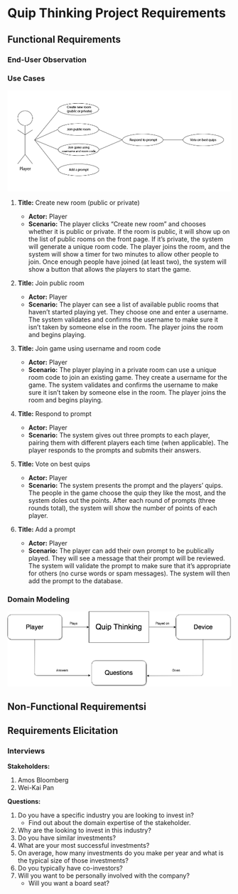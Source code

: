 # Quip Thinking Project Requirements

## Functional Requirements

### End-User Observation

### Use Cases
![Use Case Diagram](use-case-diagram.png)
1. **Title:** Create new room (public or private)
    - **Actor:** Player
    - **Scenario:** The player clicks “Create new room” and chooses whether it is public or private. If the room is public, it will show up on the list of public rooms on the front page. If it’s private, the system will generate a unique room code. The player joins the room, and the system will show a timer for two minutes to allow other people to join. Once enough people have joined (at least two), the system will show a button that allows the players to start the game.

2. **Title:** Join public room
    - **Actor:** Player
    - **Scenario:** The player can see a list of available public rooms that haven’t started playing yet. They choose one and enter a username. The system validates and confirms the username to make sure it isn’t taken by someone else in the room. The player joins the room and begins playing.

3. **Title:** Join game using username and room code
    - **Actor:** Player
    - **Scenario:** The player playing in a private room can use a unique room code to join an existing game. They create a username for the game. The system validates and confirms the username to make sure it isn’t taken by someone else in the room. The player joins the room and begins playing.

4. **Title:** Respond to prompt
    - **Actor:** Player
    - **Scenario:** The system gives out three prompts to each player, pairing them with different players each time (when applicable). The player responds to the prompts and submits their answers.

5. **Title:** Vote on best quips
    - **Actor:** Player
    - **Scenario:** The system presents the prompt and the players’ quips. The people in the game choose the quip they like the most, and the system doles out the points. After each round of prompts (three rounds total), the system will show the number of points of each player.

6. **Title:** Add a prompt
    - **Actor:** Player
    - **Scenario:** The player can add their own prompt to be publically played. They will see a message that their prompt will be reviewed. The system will validate the prompt to make sure that it’s appropriate for others (no curse words or spam messages). The system will then add the prompt to the database.

### Domain Modeling
![Domain Model](domain-model.png)

## Non-Functional Requirementsi

## Requirements Elicitation

### Interviews

**Stakeholders:**
1. Amos Bloomberg
2. Wei-Kai Pan

**Questions:**
1. Do you have a specific industry you are looking to invest in?
    - Find out about the domain expertise of the stakeholder.
2. Why are the looking to invest in this industry?
3. Do you have similar investments?
4. What are your most successful investments? 
5. On average, how many investments do you make per year and what is the typical size of those investments?
6. Do you typically have co-investors?
7. Will you want to be personally involved with the company?
    - Will you want a board seat?
